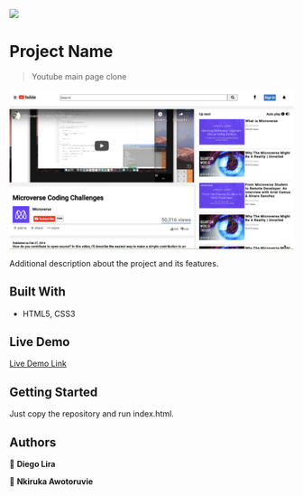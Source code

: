 ![](https://img.shields.io/badge/Microverse-blueviolet)

# Project Name

> Youtube main page clone

![screenshot](./images/screenshot.png)

Additional description about the project and its features.

## Built With

- HTML5, CSS3


## Live Demo

[Live Demo Link](https://livedemo.com)


## Getting Started

Just copy the repository and run index.html.

## Authors

👤 **Diego Lira**

👤 **Nkiruka Awotoruvie**
